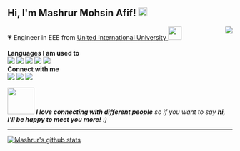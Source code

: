<h2> Hi, I'm Mashrur Mohsin Afif! <img src="https://encrypted-tbn0.gstatic.com/images?q=tbn:ANd9GcTAEnsRjw7i4aV_So5yqIj00PdZ9m7octvnO0sDiA2nJ98Fi0f-P_Aqrh2MUdfSrW_LtoA&usqp=CAU" width="20"></h2>
<img align='right' src="https://i.imgur.com/olpq5SD.png">
<p>💗 Engineer in EEE from <a href="https://uiu.ac.bd">United International University </a><img src="https://media.giphy.com/media/WUlplcMpOCEmTGBtBW/giphy.gif" width="30"> 
</b>

<br/>
<br/>
<b>Languages I am used to</b>
<br/>

<siv style="display:inline">
<img src="https://img.shields.io/badge/JavaScript-F7DF1E?style=for-the-badge&logo=javascript&logoColor=black"/>
<img src="https://img.shields.io/badge/C%2B%2B-00599C?style=for-the-badge&logo=c%2B%2B&logoColor=white"/>
<img src="https://img.shields.io/badge/Python-3776AB?style=for-the-badge&logo=python&logoColor=white"/>
<img src="https://img.shields.io/badge/HTML5-E34F26?style=for-the-badge&logo=html5&logoColor=white"/>
<img src="https://img.shields.io/badge/CSS-239120?&style=for-the-badge&logo=css3&logoColor=white"/>
</div>
<br/>
<b>Connect with me</b>
<br/>
<a href="https://wa.me/8801521105285"><img src="https://img.shields.io/badge/WhatsApp-25D366?style=for-the-badge&logo=whatsapp&logoColor=white"/></a>
<a href="https://www.facebook.com/driftingdark"><img src="https://img.shields.io/badge/Facebook-1877F2?style=for-the-badge&logo=facebook&logoColor=white"/></a>
<a href="https://www.instagram.com/_corrupted_genius_/"><img src="https://img.shields.io/badge/Instagram-E4405F?style=for-the-badge&logo=instagram&logoColor=white"/></a>



<img src="https://media.giphy.com/media/LnQjpWaON8nhr21vNW/giphy.gif" width="60"> <em><b>I love connecting with different people</b> so if you want to say <b>hi, I'll be happy to meet you more!</b> :)</em>

---

[![Mashrur's github stats](https://github-readme-stats.vercel.app/api?username=mashrurbd)](https://github.com/mashrurbd/mashrurbd)



<!---
mashrurbd/mashrurbd is a ✨ special ✨ repository because its `README.md` (this file) appears on your GitHub profile.
You can click the Preview link to take a look at your changes.
--->

